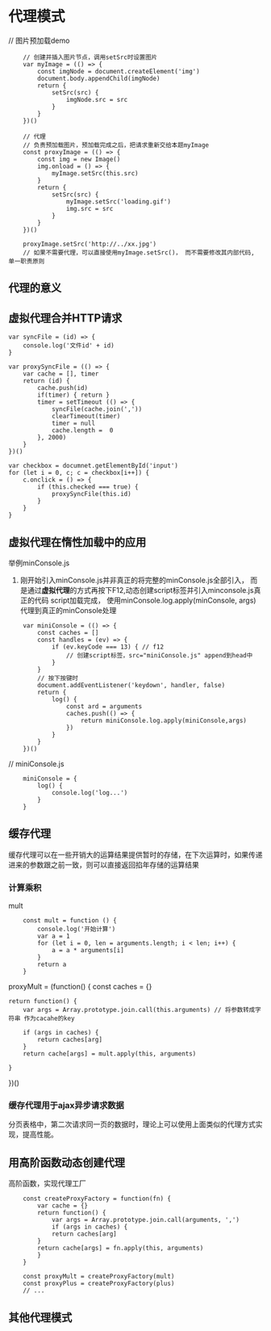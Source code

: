 # 代理模式

// 图片预加载demo
```
    // 创建并插入图片节点，调用setSrc时设置图片
    var myImage = (() => {
        const imgNode = document.createElement('img')
        document.body.appendChild(imgNode)
        return {
            setSrc(src) {
                imgNode.src = src
            }
        }
    })()

    // 代理
    // 负责预加载图片，预加载完成之后，把请求重新交给本题myImage
    const proxyImage = (() => {
        const img = new Image()
        img.onload = () => {
            myImage.setSrc(this.src)
        }
        return {
            setSrc(src) {
                myImage.setSrc('loading.gif')
                img.src = src
            }
        }
    })()

    proxyImage.setSrc('http://../xx.jpg')
    // 如果不需要代理，可以直接使用myImage.setSrc()， 而不需要修改其内部代码, 单一职责原则
```

## 代理的意义

## 虚拟代理合并HTTP请求
```
var syncFile = (id) => {
    console.log('文件id' + id)
}

var proxySyncFile = (() => {
    var cache = [], timer
    return (id) {
        cache.push(id)
        if(timer) { return }
        timer = setTimeout (() => {
            syncFile(cache.join(','))
            clearTimeout(timer)
            timer = null
            cache.length =  0
        }, 2000)
    }
})()

var checkbox = documnet.getElementById('input')
for (let i = 0, c; c = checkbox[i++]) {
    c.onclick = () => {
        if (this.checked === true) {
            proxySyncFile(this.id)
        }
    }
}
```

## 虚拟代理在惰性加载中的应用

举例minConsole.js

1. 刚开始引入minConsole.js并非真正的将完整的minConsole.js全部引入，
而是通过**虚拟代理**的方式再按下F12,动态创建script标签并引入minconsole.js真正的代码
script加载完成，
使用minConsole.log.apply(minConsole, args) 代理到真正的minConsole处理

```
    var miniConsole = (() => {
        const caches = []
        const handles = (ev) => {
            if (ev.keyCode === 13) { // f12
                // 创建script标签，src="miniConsole.js" append到head中
            }
        }
        // 按下按键时
        document.addEventListener('keydown', handler, false)
        return {
            log() {
                const ard = arguments
                caches.push(() => {
                    return miniConsole.log.apply(miniConsole,args)
                })
            }
        }
    })()
```

// miniConsole.js
```
    miniConsole = {
        log() {
            console.log('log...')
        }
    }
```


## 缓存代理

缓存代理可以在一些开销大的运算结果提供暂时的存储，在下次运算时，如果传递进来的参数跟之前一致，则可以直接返回掐年存储的运算结果

### 计算乘积
mult
```
    const mult = function () {
        console.log('开始计算')
        var a = 1
        for (let i = 0, len = arguments.length; i < len; i++) {
            a = a * arguments[i]
        }
        return a
    }
```

proxyMult = (function() {
    const caches = {}

    return function() {
        var args = Array.prototype.join.call(this.arguments) // 将参数转成字符串 作为cacahe的key

        if (args in caches) {
            return caches[arg]
        }
        return cache[args] = mult.apply(this, arguments)

    }
})()

### 缓存代理用于ajax异步请求数据
分页表格中，第二次请求同一页的数据时，理论上可以使用上面类似的代理方式实现，提高性能。

## 用高阶函数动态创建代理
高阶函数，实现代理工厂
```
    const createProxyFactory = function(fn) {
        var cache = {}
        return function() {
            var args = Array.prototype.join.call(arguments, ',')
            if (args in caches) {
            return caches[arg]
        }
        return cache[args] = fn.apply(this, arguments)
        }
    }

    const proxyMult = createProxyFactory(mult)
    const proxyPlus = createProxyFactory(plus)
    // ...
```

## 其他代理模式
